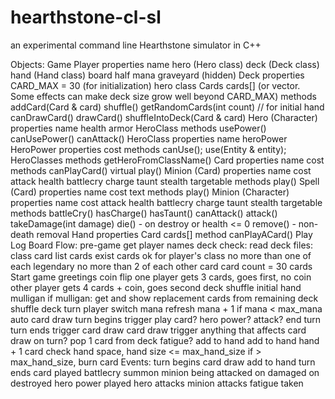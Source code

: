 # hearthstone-cl-sl
an experimental command line Hearthstone simulator in C++

Objects:
Game
Player
properties
name
hero (Hero class)
deck (Deck class)
hand (Hand class)
board half
mana
graveyard (hidden)
Deck
properties
CARD_MAX = 30 (for initialization)
hero class
Cards cards[] (or vector. Some effects can make deck size grow well beyond CARD_MAX)
methods
addCard(Card & card)
shuffle()
getRandomCards(int count) // for initial hand
canDrawCard()
drawCard()
shuffleIntoDeck(Card & card)
Hero (Character)
properties
name
health
armor
HeroClass
methods
usePower()
canUsePower()
canAttack()
HeroClass
properties
name
heroPower
HeroPower
properties
cost
methods
canUse();
use(Entity & entity);
HeroClasses
methods
getHeroFromClassName()
Card
properties
name
cost
methods
canPlayCard()
virtual play()
Minion (Card)
properties
name
cost
attack
health
battlecry
charge
taunt
stealth
targetable
methods
play()
Spell (Card)
properties
name
cost
text
methods
play()
Minion (Character)
properties
name
cost
attack
health
battlecry
charge
taunt
stealth
targetable
methods
battleCry()
hasCharge()
hasTaunt()
canAttack()
attack()
takeDamage(int damage)
die() - on destroy or health <= 0
remove() - non-death removal
Hand
properties
Card cards[]
method
canPlayACard()
Play Log
Board
Flow:
pre-game
get player names
deck check:
read deck files:
class
card list
cards exist
cards ok for player's class
no more than one of each legendary
no more than 2 of each other card
card count = 30 cards
Start game
greetings
coin flip
one player gets 3 cards, goes first, no coin
other player gets 4 cards + coin, goes second
deck shuffle
initial hand
mulligan
if mulligan:
get and show replacement cards from remaining deck
shuffle deck
turn
player switch
mana refresh
mana + 1 if mana < max_mana
auto card draw
turn begins trigger
play card?
hero power?
attack?
end turn
turn ends trigger
card draw
card draw trigger
anything that affects card draw on turn?
pop 1 card from deck
fatigue?
add to hand
add to hand
hand + 1 card
check hand space, hand size <= max_hand_size
if > max_hand_size, burn card
Events:
turn begins
card draw
add to hand
turn ends
card played
battlecry
summon
minion being attacked
on damaged
on destroyed
hero power played
hero attacks
minion attacks
fatigue taken
